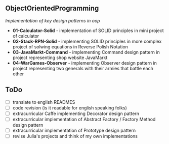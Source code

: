## ObjectOrientedProgramming
_Implementation of key design patterns in oop_
* **01-Calculator-Solid** - implementation of SOLID principles in mini project of calculator
* **02-Stack-RPN-Solid** - implementing SOLID principles in more complex project of solwing equations in Reverse Polish Notation
* **03-JavaMarkt-Command** - implementing Command design pattern in project representing shop website JavaMarkt
* **04-WarGames-Observer** - implementing Observer design pattern in project representing two generals with their armies that battle each other

## ToDo
- [ ] translate to english READMES
- [ ] code revision (is it readable for english speaking folks)
- [ ] extracurricular Caffe implementing Decorator design pattern
- [ ] extracurricular implementation of Abstract Factory / Factory Method design pattern
- [ ] extracurricular implementation of Prototype design pattern
- [ ] revise Julia's projects and think of my own implementations
